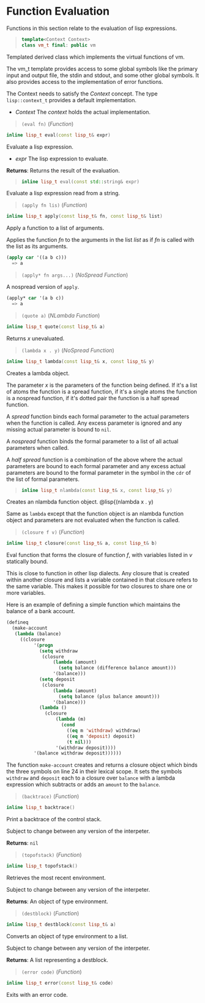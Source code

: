 # Function Evaluation

Functions in this section relate to the evaluation of lisp expressions.

> ```cpp
> template<Context Context>
> class vm_t final: public vm
> ```

Templated derived class which implements the virtual functions of
vm.

The vm_t template provides access to some global symbols like the primary
input and output file, the stdin and stdout, and some other global
symbols. It also provides access to the implementation of error functions.

The Context needs to satisfy the _Context_ concept. The type
`lisp::context_t` provides a default implementation.

- _Context_ The _context_ holds the actual implementation.

> `(eval fn)` (_Function_)

```cpp
inline lisp_t eval(const lisp_t& expr)
```

Evaluate a lisp expression.

- _expr_ The lisp expression to evaluate.

**Returns**: Returns the result of the evaluation.

> ```cpp
> inline lisp_t eval(const std::string& expr)
> ```

Evaluate a lisp expression read from a string.

> `(apply fn lis)` (_Function_)

```cpp
inline lisp_t apply(const lisp_t& fn, const lisp_t& list)
```

Apply a function to a list of arguments.

Applies the function _fn_ to the arguments in the list _list_ as if _fn_ is
called with the list as its arguments.

```lisp
(apply car '((a b c)))
  => a
```

> `(apply* fn args...)` (_NoSpread Function_)

A nospread version of `apply`.

```lisp
(apply* car '(a b c))
  => a
```

> `(quote a)` (_NLambda Function_)

```cpp
inline lisp_t quote(const lisp_t& a)
```

Returns _x_ unevaluated.

> `(lambda x . y)` (_NoSpread Function_)

```cpp
inline lisp_t lambda(const lisp_t& x, const lisp_t& y)
```

Creates a lambda object.

The parameter _x_ is the parameters of the function being defined. If it's
a list of atoms the function is a spread function, if it's a single atoms
the function is a nospread function, if it's dotted pair the function is a
half spread function.

A _spread_ function binds each formal parameter to the actual parameters
when the function is called. Any excess parameter is ignored and any
missing actual parameter is bound to `nil`.

A _nospread_ function binds the formal parameter to a list of all actual
parameters when called.

A _half spread_ function is a combination of the above where the actual
parameters are bound to each formal parameter and any excess actual
parameters are bound to the formal parameter in the symbol in the `cdr` of
the list of formal parameters.

> ```cpp
> inline lisp_t nlambda(const lisp_t& x, const lisp_t& y)
> ```

Creates an nlambda function object.
@lisp{(nlambda x . y)

Same as `lambda` except that the function object is an nlambda function
object and parameters are not evaluated when the function is called.

> `(closure f v)` (_Function_)

```cpp
inline lisp_t closure(const lisp_t& a, const lisp_t& b)
```

Eval function that forms the closure of function _f_, with variables
listed in _v_ statically bound.

This is close to function in other lisp dialects. Any closure that is
created within another closure and lists a variable contained in that
closure refers to the same variable. This makes it possible for two
closures to share one or more variables.

Here is an example of defining a simple function which maintains the
balance of a bank account.

```lisp
(defineq
  (make-account
   (lambda (balance)
     ((closure
          '(progn
            (setq withdraw
             (closure
                 (lambda (amount)
                   (setq balance (difference balance amount)))
                 '(balance)))
            (setq deposit
             (closure
                 (lambda (amount)
                   (setq balance (plus balance amount)))
                 '(balance)))
            (lambda ()
              (closure
                  (lambda (m)
                    (cond
                      ((eq m 'withdraw) withdraw)
                      ((eq m 'deposit) deposit)
                      (t nil)))
                  '(withdraw deposit))))
          '(balance withdraw deposit))))))
```

The function `make-account` creates and returns a closure object which
binds the three symbols on line 24 in their lexical scope. It sets the
symbols `withdraw` and `deposit` each to a closure over `balance` with a
lambda expression which subtracts or adds an `amount` to the `balance`.

> `(backtrace)` (_Function_)

```cpp
inline lisp_t backtrace()
```

Print a backtrace of the control stack.

Subject to change between any version of the interpeter.

**Returns**: `nil`

> `(topofstack)` (_Function_)

```cpp
inline lisp_t topofstack()
```

Retrieves the most recent environment.

Subject to change between any version of the interpeter.

**Returns**: An object of type environment.

> `(destblock)` (_Function_)

```cpp
inline lisp_t destblock(const lisp_t& a)
```

Converts an object of type environment to a list.

Subject to change between any version of the interpeter.

**Returns**: A list representing a destblock.

> `(error code)` (_Function_)

```cpp
inline lisp_t error(const lisp_t& code)
```

Exits with an error code.
